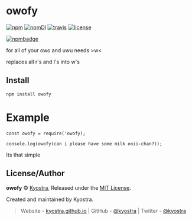 # owofy
[![npm](https://img.shields.io/npm/v/owofy.svg)](https://www.npmjs.com/package/owofy)
[![npmDl](https://img.shields.io/npm/dt/owofy.svg)](https://www.npmjs.com/package/owofy)
[![travis](https://img.shields.io/travis/kyostra/owofy.svg?style=flat)](https://travis-ci.org/kyostra/owofy)
[![license](https://img.shields.io/github/license/kyostra/owofy.svg)](https://github.com/kyostra/owofy/blob/master/LICENSE)

[![npmbadge](https://nodei.co/npm/owofy.png)](https://nodei.co/npm/owofy/)

for all of your owo and uwu needs >w<

replaces all r's and l's into w's

## Install
```
npm install owofy
```

# Example
```
const owofy = require('owofy);

console.log(owofy(can i please have some milk onii-chan?));
```
Its that simple

## License/Author
**owofy** © [Kyostra](https://github.com/kyostra), Released under the [MIT License](https://github.com/kyostra/owofy/blob/master/LICENSE).

Created and maintained by Kyostra.

> Website - [kyostra.github.io](https://kyostra.github.io) | GitHub - [@kyostra](https://github.com/kyostra) | Twitter - [@kyostra](https://twitter.com/kyostra)